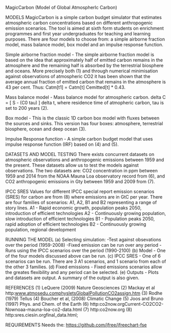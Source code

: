 MagicCarbon (Model of Global AtmospherIc Carbon)

MODELS 
MagicCarbon is a simple carbon budget simulator that estimates atmospheric carbon concentrations based on different anthropogenic emission scenarios. The tool is aimed at sixth form students on enrichment programmes and first year undergraduates for teaching and learning purposes. There are four models to choose from: a simple airborne fraction model, mass balance model, box model and an impulse response function.

Simple airborne fraction model - The simple airborne fraction model is based on the idea that approximately half of emitted carbon remains in the atmosphere and the remaining half is absorbed by the terrestrial biosphere and oceans. More precisely both (1) and through numerical minimisation against observations of atmospheric CO2 it has been shown that the average annual fraction of emitted carbon that remains in the atmosphere is 43 per cent. Thus: Catm[t1] = Catm[t]  Cemitted[t] * 0.43.

Mass balance model - Mass balance model for atmospheric carbon. delta C = [ S - (C0  tau) ] delta t, where residence time of atmopheric carbon, tau is set to 200 years (2). 

Box model - This is the classic 1D carbon box model with fluxes between the sources and sinks. This version has four boxes: atmosphere, terrestrial biosphere, ocean and deep ocean (3). 

Impulse Response function - A simple carbon budget model that uses impulse response function (IRF) based on (4) and (5). 

DATASETS AND MODEL TESTING 
There exists concurrent datasets on atmospheric observations and anthropogenic emissions between 1959 and the present.  These datasets allow us to test the models against observations. The two datasets are: CO2 concentration in ppm between 1959 and 2014 from the NOAA Mauna Loa observatory record from (6), and CO2 anthropogenic emissions in Gty between 1959 and 2009 from (7).

IPCC SRES 
Values for different IPCC special report emission scenarios (SRES) for carbon are from (8) where emissions are in GtC per year.  There are four families of scenarios: A1, A2, B1 and B2 representing a range of story lines. 
A1 - Rapid economic growth, population peaks 2050, introduction of efficient technologies 
A2 - Continuously growing population, slow introduction of efficient technologies 
B1 - Population peaks 2050, rapid adoption of efficient technologies 
B2 - Continuously growing population, regional development 

RUNNING THE MODEL
(a) Selecting simulation:
   -Test against obsevations over the period (1959-2008) 
   -Fixed emission can be run over any period
   -Runs using the IPCC scenarios over the period (1990-2100)
(b) Model - One of the four models discussed above can be run.
(c) IPCC SRES -  One of 6 scenarios can be run.  There are 3 A1 scenarios, and 1 scenario from each of the other 3 families.
(d) Fixed emissions -  Fixed emissions scenarios allow the greates flexibility and any period can be selected.
(e) Outputs - Plots and datasets are output.  A summary of the output is also given.

REFERENCES 
(1) LeQuere (2009) Nature Geosciences
(2) Mackay et al http:www.atmosedu.comphysletsGlobalPollutionCO2assign.htm 
(3) Rodhe (1979) Tellus
(4) Boucher et al, (2008) Climatic Change
(5) Joos and Bruno (1997) Phys. and Chem. of the Earth
(6) http:co2now.orgCurrent-CO2CO2-Nownoaa-mauna-loa-co2-data.html
(7) http:co2now.org 
(8) http:sres.ciesin.orgfinal_data.html;

REQUIREMENTS
Needs the: https://github.com/jfree/jfreechart-fse

